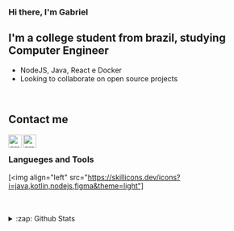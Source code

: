 ### Hi there, I'm Gabriel

## I'm a college student from brazil, studying Computer Engineer
- NodeJS, Java, React e Docker
- Looking to collaborate on open source projects

<br/>

## Contact me
[<img align="left" alt="gmail" width="26px" src="https://cdn.jsdelivr.net/npm/simple-icons@v3/icons/gmail.svg" />][gmail]
[<img align="left" alt="gmail" width="26px" src="https://cdn.jsdelivr.net/npm/simple-icons@v3/icons/linkedin.svg" />][linkedin]

<br/>

### Langueges and Tools

[<img align="left"
      src="https://skillicons.dev/icons?i=java,kotlin,nodejs,figma&theme=light"]

<br/>
<br/>

<details>
  <summary>:zap: Github Stats</summary>
  <img align="left" alt="brielsilva's Github stats" src="https://github-readme-stats.vercel.app//api?username=brielsilva&show_icons=true&hide_border=true&count_private=true" />
  
 </details>




[gmail]: gabrielcostasilva100@gmail.com
[linkedin]: https://www.linkedin.com/in/gabriel-costa-29ab71190/

